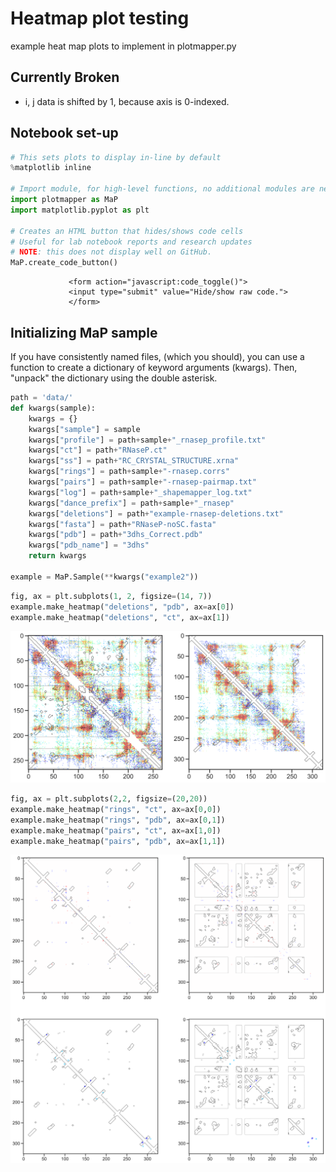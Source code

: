 Heatmap plot testing
====================
example heat map plots to implement in plotmapper.py

Currently Broken
----------------
* i, j  data is shifted by 1, because axis is 0-indexed.

Notebook set-up
---------------


```python
# This sets plots to display in-line by default
%matplotlib inline

# Import module, for high-level functions, no additional modules are needed
import plotmapper as MaP
import matplotlib.pyplot as plt

# Creates an HTML button that hides/shows code cells
# Useful for lab notebook reports and research updates
# NOTE: this does not display well on GitHub.
MaP.create_code_button()
```


<script>
                 code_show=true;
                 function code_toggle() {
                 if (code_show) {$('div.input').hide();}
                 else {$('div.input').show();}
                 code_show = !code_show
                 }
                 $( document ).ready(code_toggle);
                 </script>
                 <form action="javascript:code_toggle()">
                 <input type="submit" value="Hide/show raw code.">
                 </form>


Initializing MaP sample
-----------------------
If you have consistently named files, (which you should), you can use a function to create a dictionary of keyword arguments (kwargs). Then, "unpack" the dictionary using the double asterisk.


```python
path = 'data/'
def kwargs(sample):
    kwargs = {}
    kwargs["sample"] = sample
    kwargs["profile"] = path+sample+"_rnasep_profile.txt"
    kwargs["ct"] = path+"RNaseP.ct"
    kwargs["ss"] = path+"RC_CRYSTAL_STRUCTURE.xrna"
    kwargs["rings"] = path+sample+"-rnasep.corrs"
    kwargs["pairs"] = path+sample+"-rnasep-pairmap.txt"
    kwargs["log"] = path+sample+"_shapemapper_log.txt"
    kwargs["dance_prefix"] = path+sample+"_rnasep"
    kwargs["deletions"] = path+"example-rnasep-deletions.txt"
    kwargs["fasta"] = path+"RNaseP-noSC.fasta"
    kwargs["pdb"] = path+"3dhs_Correct.pdb"
    kwargs["pdb_name"] = "3dhs"
    return kwargs

example = MaP.Sample(**kwargs("example2"))
```


```python
fig, ax = plt.subplots(1, 2, figsize=(14, 7))
example.make_heatmap("deletions", "pdb", ax=ax[0])
example.make_heatmap("deletions", "ct", ax=ax[1])
```


    
![svg](heatmap_test_files/heatmap_test_5_0.svg)
    



```python
fig, ax = plt.subplots(2,2, figsize=(20,20))
example.make_heatmap("rings", "ct", ax=ax[0,0])
example.make_heatmap("rings", "pdb", ax=ax[0,1])
example.make_heatmap("pairs", "ct", ax=ax[1,0])
example.make_heatmap("pairs", "pdb", ax=ax[1,1])
```


    
![svg](heatmap_test_files/heatmap_test_6_0.svg)
    



```python

```
